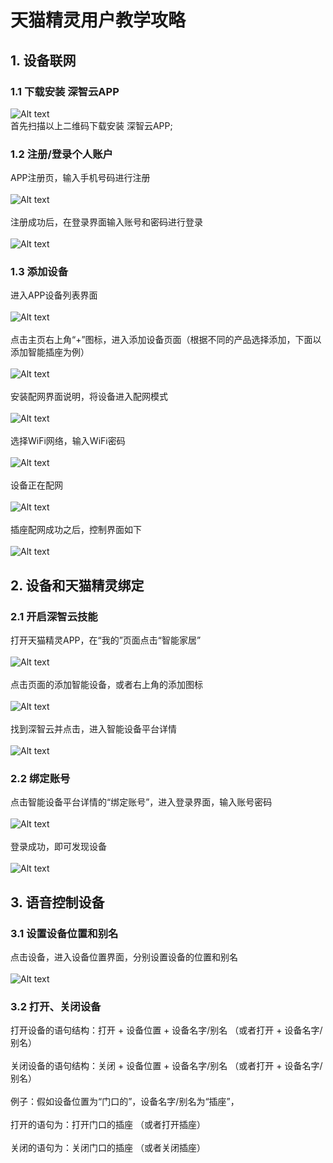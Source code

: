 # 天猫精灵用户教学攻略
## 1. 设备联网
### 1.1 下载安装 深智云APP
![Alt text](/assets/zh-cn/guidelines/tianmaojingling/use/erweima.png)
<br/>首先扫描以上二维码下载安装 深智云APP;
### 1.2 注册/登录个人账户
APP注册页，输入手机号码进行注册<br/><br/>
![Alt text](/assets/zh-cn/guidelines/tianmaojingling/use/zhuce.png)
<br/><br/>注册成功后，在登录界面输入账号和密码进行登录<br/><br/>
![Alt text](/assets/zh-cn/guidelines/tianmaojingling/use/denglu.png)
### 1.3 添加设备
进入APP设备列表界面<br/><br/>
![Alt text](/assets/zh-cn/guidelines/tianmaojingling/use/devicelist.png)
<br/><br/>点击主页右上角“+”图标，进入添加设备页面（根据不同的产品选择添加，下面以添加智能插座为例）<br/><br/>
![Alt text](/assets/zh-cn/guidelines/tianmaojingling/use/adddevice.png)
<br/><br/>安装配网界面说明，将设备进入配网模式<br/><br/>
![Alt text](/assets/zh-cn/guidelines/tianmaojingling/use/peiwangshuoming.png)
<br/><br/>选择WiFi网络，输入WiFi密码<br/><br/>
![Alt text](/assets/zh-cn/guidelines/tianmaojingling/use/setwifi.png)
<br/><br/>设备正在配网<br/><br/>
![Alt text](/assets/zh-cn/guidelines/tianmaojingling/use/peiwangdengdai.png)
<br/><br/>插座配网成功之后，控制界面如下<br/><br/>
![Alt text](/assets/zh-cn/guidelines/tianmaojingling/use/peiwangsuccess.png)
## 2. 设备和天猫精灵绑定
### 2.1 开启深智云技能
打开天猫精灵APP，在“我的”页面点击“智能家居”<br/><br/>
![Alt text](/assets/zh-cn/guidelines/tianmaojingling/use/tianmaoapp.png)
<br/><br/>点击页面的添加智能设备，或者右上角的添加图标<br/><br/>
![Alt text](/assets/zh-cn/guidelines/tianmaojingling/use/tianmao_adddevice.png)
<br/><br/>找到深智云并点击，进入智能设备平台详情<br/><br/>
![Alt text](/assets/zh-cn/guidelines/tianmaojingling/use/zhanghao.png)
### 2.2 绑定账号
点击智能设备平台详情的“绑定账号”，进入登录界面，输入账号密码<br/><br/>
![Alt text](/assets/zh-cn/guidelines/tianmaojingling/use/setzhanghao.png)
<br/><br/>登录成功，即可发现设备<br/><br/>
![Alt text](/assets/zh-cn/guidelines/tianmaojingling/use/faxiandevice.jpg)
## 3. 语音控制设备
### 3.1 设置设备位置和别名
点击设备，进入设备位置界面，分别设置设备的位置和别名<br/><br/>
![Alt text](/assets/zh-cn/guidelines/tianmaojingling/use/weizhi.jpg)
### 3.2 打开、关闭设备
打开设备的语句结构：打开 + 设备位置 + 设备名字/别名 （或者打开 + 设备名字/别名）
<br/><br/>关闭设备的语句结构：关闭 + 设备位置 + 设备名字/别名 （或者打开 + 设备名字/别名）
<br/><br/>例子：假如设备位置为“门口的”，设备名字/别名为“插座”，
<br/><br/>打开的语句为：打开门口的插座 （或者打开插座）
<br/><br/>关闭的语句为：关闭门口的插座 （或者关闭插座）

